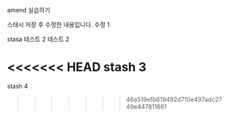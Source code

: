 amend 실습하기

스태시 저장 후 수정한 내용입니다.
수정 1

stasa 테스트 2
테스트 2

<<<<<<< HEAD
stash 3
=======
stash 4
>>>>>>> 46a519efb619492d710e497adc2749e447811661

